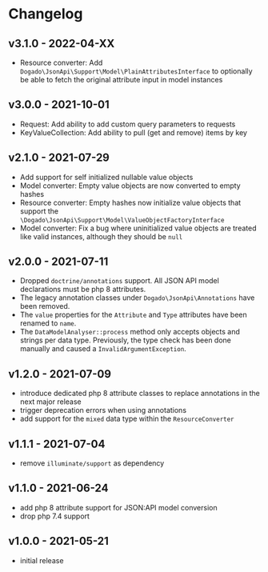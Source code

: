 # Changelog

## v3.1.0 - 2022-04-XX

- Resource converter: Add `Dogado\JsonApi\Support\Model\PlainAttributesInterface` to optionally be able to fetch the original attribute input in model instances

## v3.0.0 - 2021-10-01

- Request: Add ability to add custom query parameters to requests
- KeyValueCollection: Add ability to pull (get and remove) items by key

## v2.1.0 - 2021-07-29

- Add support for self initialized nullable value objects
- Model converter: Empty value objects are now converted to empty hashes
- Resource converter: Empty hashes now initialize value objects that support the `\Dogado\JsonApi\Support\Model\ValueObjectFactoryInterface`
- Model converter: Fix a bug where uninitialized value objects are treated like valid instances, although they should be `null`

## v2.0.0 - 2021-07-11

- Dropped `doctrine/annotations` support. All JSON API model declarations must be php 8 attributes.
- The legacy annotation classes under `Dogado\JsonApi\Annotations` have been removed.
- The `value` properties for the `Attribute` and `Type` attributes have been renamed to `name`.
- The `DataModelAnalyser::process` method only accepts objects and strings per data type. Previously, the type check has been done manually and caused a `InvalidArgumentException`.

## v1.2.0 - 2021-07-09

- introduce dedicated php 8 attribute classes to replace annotations in the next major release
- trigger deprecation errors when using annotations
- add support for the `mixed` data type within the `ResourceConverter`

## v1.1.1 - 2021-07-04

- remove `illuminate/support` as dependency

## v1.1.0 - 2021-06-24

- add php 8 attribute support for JSON:API model conversion
- drop php 7.4 support

## v1.0.0 - 2021-05-21

- initial release
